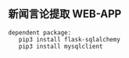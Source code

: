 ## 新闻言论提取 WEB-APP

```text
dependent package:
   pip3 install flask-sqlalchemy
   pip3 install mysqlclient
```
